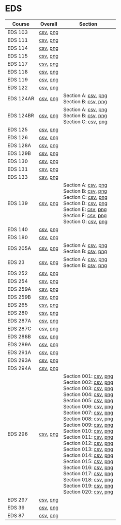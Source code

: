 # EDS

| Course | Overall | Section |
| ------ | ------- | ------- |
| EDS 103 | [csv](https://github.com/UCSD-Historical-Enrollment-Data/2024Winter/blob/main/overall/EDS%20103.csv), [png](https://raw.githubusercontent.com/UCSD-Historical-Enrollment-Data/2024Winter/main/plot_overall/EDS%20103.png) |  |
| EDS 111 | [csv](https://github.com/UCSD-Historical-Enrollment-Data/2024Winter/blob/main/overall/EDS%20111.csv), [png](https://raw.githubusercontent.com/UCSD-Historical-Enrollment-Data/2024Winter/main/plot_overall/EDS%20111.png) |  |
| EDS 114 | [csv](https://github.com/UCSD-Historical-Enrollment-Data/2024Winter/blob/main/overall/EDS%20114.csv), [png](https://raw.githubusercontent.com/UCSD-Historical-Enrollment-Data/2024Winter/main/plot_overall/EDS%20114.png) |  |
| EDS 115 | [csv](https://github.com/UCSD-Historical-Enrollment-Data/2024Winter/blob/main/overall/EDS%20115.csv), [png](https://raw.githubusercontent.com/UCSD-Historical-Enrollment-Data/2024Winter/main/plot_overall/EDS%20115.png) |  |
| EDS 117 | [csv](https://github.com/UCSD-Historical-Enrollment-Data/2024Winter/blob/main/overall/EDS%20117.csv), [png](https://raw.githubusercontent.com/UCSD-Historical-Enrollment-Data/2024Winter/main/plot_overall/EDS%20117.png) |  |
| EDS 118 | [csv](https://github.com/UCSD-Historical-Enrollment-Data/2024Winter/blob/main/overall/EDS%20118.csv), [png](https://raw.githubusercontent.com/UCSD-Historical-Enrollment-Data/2024Winter/main/plot_overall/EDS%20118.png) |  |
| EDS 119 | [csv](https://github.com/UCSD-Historical-Enrollment-Data/2024Winter/blob/main/overall/EDS%20119.csv), [png](https://raw.githubusercontent.com/UCSD-Historical-Enrollment-Data/2024Winter/main/plot_overall/EDS%20119.png) |  |
| EDS 122 | [csv](https://github.com/UCSD-Historical-Enrollment-Data/2024Winter/blob/main/overall/EDS%20122.csv), [png](https://raw.githubusercontent.com/UCSD-Historical-Enrollment-Data/2024Winter/main/plot_overall/EDS%20122.png) |  |
| EDS 124AR | [csv](https://github.com/UCSD-Historical-Enrollment-Data/2024Winter/blob/main/overall/EDS%20124AR.csv), [png](https://raw.githubusercontent.com/UCSD-Historical-Enrollment-Data/2024Winter/main/plot_overall/EDS%20124AR.png) | Section A: [csv](https://github.com/UCSD-Historical-Enrollment-Data/2024Winter/blob/main/section/EDS%20124AR_A.csv), [png](https://raw.githubusercontent.com/UCSD-Historical-Enrollment-Data/2024Winter/main/plot_section/EDS%20124AR_A.png)<br>Section B: [csv](https://github.com/UCSD-Historical-Enrollment-Data/2024Winter/blob/main/section/EDS%20124AR_B.csv), [png](https://raw.githubusercontent.com/UCSD-Historical-Enrollment-Data/2024Winter/main/plot_section/EDS%20124AR_B.png) |
| EDS 124BR | [csv](https://github.com/UCSD-Historical-Enrollment-Data/2024Winter/blob/main/overall/EDS%20124BR.csv), [png](https://raw.githubusercontent.com/UCSD-Historical-Enrollment-Data/2024Winter/main/plot_overall/EDS%20124BR.png) | Section A: [csv](https://github.com/UCSD-Historical-Enrollment-Data/2024Winter/blob/main/section/EDS%20124BR_A.csv), [png](https://raw.githubusercontent.com/UCSD-Historical-Enrollment-Data/2024Winter/main/plot_section/EDS%20124BR_A.png)<br>Section B: [csv](https://github.com/UCSD-Historical-Enrollment-Data/2024Winter/blob/main/section/EDS%20124BR_B.csv), [png](https://raw.githubusercontent.com/UCSD-Historical-Enrollment-Data/2024Winter/main/plot_section/EDS%20124BR_B.png)<br>Section C: [csv](https://github.com/UCSD-Historical-Enrollment-Data/2024Winter/blob/main/section/EDS%20124BR_C.csv), [png](https://raw.githubusercontent.com/UCSD-Historical-Enrollment-Data/2024Winter/main/plot_section/EDS%20124BR_C.png) |
| EDS 125 | [csv](https://github.com/UCSD-Historical-Enrollment-Data/2024Winter/blob/main/overall/EDS%20125.csv), [png](https://raw.githubusercontent.com/UCSD-Historical-Enrollment-Data/2024Winter/main/plot_overall/EDS%20125.png) |  |
| EDS 126 | [csv](https://github.com/UCSD-Historical-Enrollment-Data/2024Winter/blob/main/overall/EDS%20126.csv), [png](https://raw.githubusercontent.com/UCSD-Historical-Enrollment-Data/2024Winter/main/plot_overall/EDS%20126.png) |  |
| EDS 128A | [csv](https://github.com/UCSD-Historical-Enrollment-Data/2024Winter/blob/main/overall/EDS%20128A.csv), [png](https://raw.githubusercontent.com/UCSD-Historical-Enrollment-Data/2024Winter/main/plot_overall/EDS%20128A.png) |  |
| EDS 129B | [csv](https://github.com/UCSD-Historical-Enrollment-Data/2024Winter/blob/main/overall/EDS%20129B.csv), [png](https://raw.githubusercontent.com/UCSD-Historical-Enrollment-Data/2024Winter/main/plot_overall/EDS%20129B.png) |  |
| EDS 130 | [csv](https://github.com/UCSD-Historical-Enrollment-Data/2024Winter/blob/main/overall/EDS%20130.csv), [png](https://raw.githubusercontent.com/UCSD-Historical-Enrollment-Data/2024Winter/main/plot_overall/EDS%20130.png) |  |
| EDS 131 | [csv](https://github.com/UCSD-Historical-Enrollment-Data/2024Winter/blob/main/overall/EDS%20131.csv), [png](https://raw.githubusercontent.com/UCSD-Historical-Enrollment-Data/2024Winter/main/plot_overall/EDS%20131.png) |  |
| EDS 133 | [csv](https://github.com/UCSD-Historical-Enrollment-Data/2024Winter/blob/main/overall/EDS%20133.csv), [png](https://raw.githubusercontent.com/UCSD-Historical-Enrollment-Data/2024Winter/main/plot_overall/EDS%20133.png) |  |
| EDS 139 | [csv](https://github.com/UCSD-Historical-Enrollment-Data/2024Winter/blob/main/overall/EDS%20139.csv), [png](https://raw.githubusercontent.com/UCSD-Historical-Enrollment-Data/2024Winter/main/plot_overall/EDS%20139.png) | Section A: [csv](https://github.com/UCSD-Historical-Enrollment-Data/2024Winter/blob/main/section/EDS%20139_A.csv), [png](https://raw.githubusercontent.com/UCSD-Historical-Enrollment-Data/2024Winter/main/plot_section/EDS%20139_A.png)<br>Section B: [csv](https://github.com/UCSD-Historical-Enrollment-Data/2024Winter/blob/main/section/EDS%20139_B.csv), [png](https://raw.githubusercontent.com/UCSD-Historical-Enrollment-Data/2024Winter/main/plot_section/EDS%20139_B.png)<br>Section C: [csv](https://github.com/UCSD-Historical-Enrollment-Data/2024Winter/blob/main/section/EDS%20139_C.csv), [png](https://raw.githubusercontent.com/UCSD-Historical-Enrollment-Data/2024Winter/main/plot_section/EDS%20139_C.png)<br>Section D: [csv](https://github.com/UCSD-Historical-Enrollment-Data/2024Winter/blob/main/section/EDS%20139_D.csv), [png](https://raw.githubusercontent.com/UCSD-Historical-Enrollment-Data/2024Winter/main/plot_section/EDS%20139_D.png)<br>Section E: [csv](https://github.com/UCSD-Historical-Enrollment-Data/2024Winter/blob/main/section/EDS%20139_E.csv), [png](https://raw.githubusercontent.com/UCSD-Historical-Enrollment-Data/2024Winter/main/plot_section/EDS%20139_E.png)<br>Section F: [csv](https://github.com/UCSD-Historical-Enrollment-Data/2024Winter/blob/main/section/EDS%20139_F.csv), [png](https://raw.githubusercontent.com/UCSD-Historical-Enrollment-Data/2024Winter/main/plot_section/EDS%20139_F.png)<br>Section G: [csv](https://github.com/UCSD-Historical-Enrollment-Data/2024Winter/blob/main/section/EDS%20139_G.csv), [png](https://raw.githubusercontent.com/UCSD-Historical-Enrollment-Data/2024Winter/main/plot_section/EDS%20139_G.png) |
| EDS 140 | [csv](https://github.com/UCSD-Historical-Enrollment-Data/2024Winter/blob/main/overall/EDS%20140.csv), [png](https://raw.githubusercontent.com/UCSD-Historical-Enrollment-Data/2024Winter/main/plot_overall/EDS%20140.png) |  |
| EDS 180 | [csv](https://github.com/UCSD-Historical-Enrollment-Data/2024Winter/blob/main/overall/EDS%20180.csv), [png](https://raw.githubusercontent.com/UCSD-Historical-Enrollment-Data/2024Winter/main/plot_overall/EDS%20180.png) |  |
| EDS 205A | [csv](https://github.com/UCSD-Historical-Enrollment-Data/2024Winter/blob/main/overall/EDS%20205A.csv), [png](https://raw.githubusercontent.com/UCSD-Historical-Enrollment-Data/2024Winter/main/plot_overall/EDS%20205A.png) | Section A: [csv](https://github.com/UCSD-Historical-Enrollment-Data/2024Winter/blob/main/section/EDS%20205A_A.csv), [png](https://raw.githubusercontent.com/UCSD-Historical-Enrollment-Data/2024Winter/main/plot_section/EDS%20205A_A.png)<br>Section B: [csv](https://github.com/UCSD-Historical-Enrollment-Data/2024Winter/blob/main/section/EDS%20205A_B.csv), [png](https://raw.githubusercontent.com/UCSD-Historical-Enrollment-Data/2024Winter/main/plot_section/EDS%20205A_B.png) |
| EDS 23 | [csv](https://github.com/UCSD-Historical-Enrollment-Data/2024Winter/blob/main/overall/EDS%2023.csv), [png](https://raw.githubusercontent.com/UCSD-Historical-Enrollment-Data/2024Winter/main/plot_overall/EDS%2023.png) | Section A: [csv](https://github.com/UCSD-Historical-Enrollment-Data/2024Winter/blob/main/section/EDS%2023_A.csv), [png](https://raw.githubusercontent.com/UCSD-Historical-Enrollment-Data/2024Winter/main/plot_section/EDS%2023_A.png)<br>Section B: [csv](https://github.com/UCSD-Historical-Enrollment-Data/2024Winter/blob/main/section/EDS%2023_B.csv), [png](https://raw.githubusercontent.com/UCSD-Historical-Enrollment-Data/2024Winter/main/plot_section/EDS%2023_B.png) |
| EDS 252 | [csv](https://github.com/UCSD-Historical-Enrollment-Data/2024Winter/blob/main/overall/EDS%20252.csv), [png](https://raw.githubusercontent.com/UCSD-Historical-Enrollment-Data/2024Winter/main/plot_overall/EDS%20252.png) |  |
| EDS 254 | [csv](https://github.com/UCSD-Historical-Enrollment-Data/2024Winter/blob/main/overall/EDS%20254.csv), [png](https://raw.githubusercontent.com/UCSD-Historical-Enrollment-Data/2024Winter/main/plot_overall/EDS%20254.png) |  |
| EDS 259A | [csv](https://github.com/UCSD-Historical-Enrollment-Data/2024Winter/blob/main/overall/EDS%20259A.csv), [png](https://raw.githubusercontent.com/UCSD-Historical-Enrollment-Data/2024Winter/main/plot_overall/EDS%20259A.png) |  |
| EDS 259B | [csv](https://github.com/UCSD-Historical-Enrollment-Data/2024Winter/blob/main/overall/EDS%20259B.csv), [png](https://raw.githubusercontent.com/UCSD-Historical-Enrollment-Data/2024Winter/main/plot_overall/EDS%20259B.png) |  |
| EDS 265 | [csv](https://github.com/UCSD-Historical-Enrollment-Data/2024Winter/blob/main/overall/EDS%20265.csv), [png](https://raw.githubusercontent.com/UCSD-Historical-Enrollment-Data/2024Winter/main/plot_overall/EDS%20265.png) |  |
| EDS 280 | [csv](https://github.com/UCSD-Historical-Enrollment-Data/2024Winter/blob/main/overall/EDS%20280.csv), [png](https://raw.githubusercontent.com/UCSD-Historical-Enrollment-Data/2024Winter/main/plot_overall/EDS%20280.png) |  |
| EDS 287A | [csv](https://github.com/UCSD-Historical-Enrollment-Data/2024Winter/blob/main/overall/EDS%20287A.csv), [png](https://raw.githubusercontent.com/UCSD-Historical-Enrollment-Data/2024Winter/main/plot_overall/EDS%20287A.png) |  |
| EDS 287C | [csv](https://github.com/UCSD-Historical-Enrollment-Data/2024Winter/blob/main/overall/EDS%20287C.csv), [png](https://raw.githubusercontent.com/UCSD-Historical-Enrollment-Data/2024Winter/main/plot_overall/EDS%20287C.png) |  |
| EDS 288B | [csv](https://github.com/UCSD-Historical-Enrollment-Data/2024Winter/blob/main/overall/EDS%20288B.csv), [png](https://raw.githubusercontent.com/UCSD-Historical-Enrollment-Data/2024Winter/main/plot_overall/EDS%20288B.png) |  |
| EDS 289A | [csv](https://github.com/UCSD-Historical-Enrollment-Data/2024Winter/blob/main/overall/EDS%20289A.csv), [png](https://raw.githubusercontent.com/UCSD-Historical-Enrollment-Data/2024Winter/main/plot_overall/EDS%20289A.png) |  |
| EDS 291A | [csv](https://github.com/UCSD-Historical-Enrollment-Data/2024Winter/blob/main/overall/EDS%20291A.csv), [png](https://raw.githubusercontent.com/UCSD-Historical-Enrollment-Data/2024Winter/main/plot_overall/EDS%20291A.png) |  |
| EDS 293A | [csv](https://github.com/UCSD-Historical-Enrollment-Data/2024Winter/blob/main/overall/EDS%20293A.csv), [png](https://raw.githubusercontent.com/UCSD-Historical-Enrollment-Data/2024Winter/main/plot_overall/EDS%20293A.png) |  |
| EDS 294A | [csv](https://github.com/UCSD-Historical-Enrollment-Data/2024Winter/blob/main/overall/EDS%20294A.csv), [png](https://raw.githubusercontent.com/UCSD-Historical-Enrollment-Data/2024Winter/main/plot_overall/EDS%20294A.png) |  |
| EDS 296 | [csv](https://github.com/UCSD-Historical-Enrollment-Data/2024Winter/blob/main/overall/EDS%20296.csv), [png](https://raw.githubusercontent.com/UCSD-Historical-Enrollment-Data/2024Winter/main/plot_overall/EDS%20296.png) | Section 001: [csv](https://github.com/UCSD-Historical-Enrollment-Data/2024Winter/blob/main/section/EDS%20296_001.csv), [png](https://raw.githubusercontent.com/UCSD-Historical-Enrollment-Data/2024Winter/main/plot_section/EDS%20296_001.png)<br>Section 002: [csv](https://github.com/UCSD-Historical-Enrollment-Data/2024Winter/blob/main/section/EDS%20296_002.csv), [png](https://raw.githubusercontent.com/UCSD-Historical-Enrollment-Data/2024Winter/main/plot_section/EDS%20296_002.png)<br>Section 003: [csv](https://github.com/UCSD-Historical-Enrollment-Data/2024Winter/blob/main/section/EDS%20296_003.csv), [png](https://raw.githubusercontent.com/UCSD-Historical-Enrollment-Data/2024Winter/main/plot_section/EDS%20296_003.png)<br>Section 004: [csv](https://github.com/UCSD-Historical-Enrollment-Data/2024Winter/blob/main/section/EDS%20296_004.csv), [png](https://raw.githubusercontent.com/UCSD-Historical-Enrollment-Data/2024Winter/main/plot_section/EDS%20296_004.png)<br>Section 005: [csv](https://github.com/UCSD-Historical-Enrollment-Data/2024Winter/blob/main/section/EDS%20296_005.csv), [png](https://raw.githubusercontent.com/UCSD-Historical-Enrollment-Data/2024Winter/main/plot_section/EDS%20296_005.png)<br>Section 006: [csv](https://github.com/UCSD-Historical-Enrollment-Data/2024Winter/blob/main/section/EDS%20296_006.csv), [png](https://raw.githubusercontent.com/UCSD-Historical-Enrollment-Data/2024Winter/main/plot_section/EDS%20296_006.png)<br>Section 007: [csv](https://github.com/UCSD-Historical-Enrollment-Data/2024Winter/blob/main/section/EDS%20296_007.csv), [png](https://raw.githubusercontent.com/UCSD-Historical-Enrollment-Data/2024Winter/main/plot_section/EDS%20296_007.png)<br>Section 008: [csv](https://github.com/UCSD-Historical-Enrollment-Data/2024Winter/blob/main/section/EDS%20296_008.csv), [png](https://raw.githubusercontent.com/UCSD-Historical-Enrollment-Data/2024Winter/main/plot_section/EDS%20296_008.png)<br>Section 009: [csv](https://github.com/UCSD-Historical-Enrollment-Data/2024Winter/blob/main/section/EDS%20296_009.csv), [png](https://raw.githubusercontent.com/UCSD-Historical-Enrollment-Data/2024Winter/main/plot_section/EDS%20296_009.png)<br>Section 010: [csv](https://github.com/UCSD-Historical-Enrollment-Data/2024Winter/blob/main/section/EDS%20296_010.csv), [png](https://raw.githubusercontent.com/UCSD-Historical-Enrollment-Data/2024Winter/main/plot_section/EDS%20296_010.png)<br>Section 011: [csv](https://github.com/UCSD-Historical-Enrollment-Data/2024Winter/blob/main/section/EDS%20296_011.csv), [png](https://raw.githubusercontent.com/UCSD-Historical-Enrollment-Data/2024Winter/main/plot_section/EDS%20296_011.png)<br>Section 012: [csv](https://github.com/UCSD-Historical-Enrollment-Data/2024Winter/blob/main/section/EDS%20296_012.csv), [png](https://raw.githubusercontent.com/UCSD-Historical-Enrollment-Data/2024Winter/main/plot_section/EDS%20296_012.png)<br>Section 013: [csv](https://github.com/UCSD-Historical-Enrollment-Data/2024Winter/blob/main/section/EDS%20296_013.csv), [png](https://raw.githubusercontent.com/UCSD-Historical-Enrollment-Data/2024Winter/main/plot_section/EDS%20296_013.png)<br>Section 014: [csv](https://github.com/UCSD-Historical-Enrollment-Data/2024Winter/blob/main/section/EDS%20296_014.csv), [png](https://raw.githubusercontent.com/UCSD-Historical-Enrollment-Data/2024Winter/main/plot_section/EDS%20296_014.png)<br>Section 015: [csv](https://github.com/UCSD-Historical-Enrollment-Data/2024Winter/blob/main/section/EDS%20296_015.csv), [png](https://raw.githubusercontent.com/UCSD-Historical-Enrollment-Data/2024Winter/main/plot_section/EDS%20296_015.png)<br>Section 016: [csv](https://github.com/UCSD-Historical-Enrollment-Data/2024Winter/blob/main/section/EDS%20296_016.csv), [png](https://raw.githubusercontent.com/UCSD-Historical-Enrollment-Data/2024Winter/main/plot_section/EDS%20296_016.png)<br>Section 017: [csv](https://github.com/UCSD-Historical-Enrollment-Data/2024Winter/blob/main/section/EDS%20296_017.csv), [png](https://raw.githubusercontent.com/UCSD-Historical-Enrollment-Data/2024Winter/main/plot_section/EDS%20296_017.png)<br>Section 018: [csv](https://github.com/UCSD-Historical-Enrollment-Data/2024Winter/blob/main/section/EDS%20296_018.csv), [png](https://raw.githubusercontent.com/UCSD-Historical-Enrollment-Data/2024Winter/main/plot_section/EDS%20296_018.png)<br>Section 019: [csv](https://github.com/UCSD-Historical-Enrollment-Data/2024Winter/blob/main/section/EDS%20296_019.csv), [png](https://raw.githubusercontent.com/UCSD-Historical-Enrollment-Data/2024Winter/main/plot_section/EDS%20296_019.png)<br>Section 020: [csv](https://github.com/UCSD-Historical-Enrollment-Data/2024Winter/blob/main/section/EDS%20296_020.csv), [png](https://raw.githubusercontent.com/UCSD-Historical-Enrollment-Data/2024Winter/main/plot_section/EDS%20296_020.png) |
| EDS 297 | [csv](https://github.com/UCSD-Historical-Enrollment-Data/2024Winter/blob/main/overall/EDS%20297.csv), [png](https://raw.githubusercontent.com/UCSD-Historical-Enrollment-Data/2024Winter/main/plot_overall/EDS%20297.png) |  |
| EDS 39 | [csv](https://github.com/UCSD-Historical-Enrollment-Data/2024Winter/blob/main/overall/EDS%2039.csv), [png](https://raw.githubusercontent.com/UCSD-Historical-Enrollment-Data/2024Winter/main/plot_overall/EDS%2039.png) |  |
| EDS 87 | [csv](https://github.com/UCSD-Historical-Enrollment-Data/2024Winter/blob/main/overall/EDS%2087.csv), [png](https://raw.githubusercontent.com/UCSD-Historical-Enrollment-Data/2024Winter/main/plot_overall/EDS%2087.png) |  |
